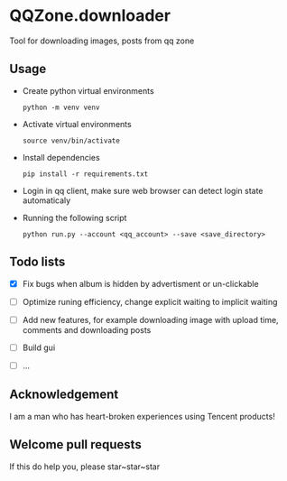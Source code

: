 # QQZone.downloader

Tool for downloading images, posts from qq zone

## Usage

- Create python virtual environments

    `python -m venv venv`
- Activate virtual environments

    `source venv/bin/activate`

- Install dependencies

    `pip install -r requirements.txt`

- Login in qq client, make sure web browser can detect login state automaticaly

- Running the following script

    `python run.py --account <qq_account> --save <save_directory>`


## Todo lists

- [x] Fix bugs when album is hidden by advertisment or un-clickable
- [ ] Optimize runing efficiency, change explicit waiting to implicit waiting
- [ ] Add new features, for example downloading image with upload time, comments and downloading posts
- [ ] Build gui
- [ ] ...


## Acknowledgement

I am a man who has heart-broken experiences using Tencent products!

## Welcome pull requests

If this do help you, please star~star~star

